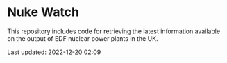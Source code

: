 # Nuke Watch

This repository includes code for retrieving the latest information available on the output of EDF nuclear power plants in the UK.

Last updated: 2022-12-20 02:09